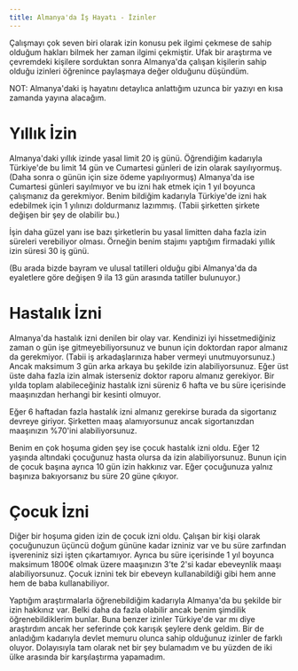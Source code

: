 ```yaml
---
title: Almanya'da İş Hayatı - İzinler
---
```


Çalışmayı çok seven biri olarak izin konusu pek ilgimi çekmese de sahip olduğum hakları bilmek her zaman ilgimi çekmiştir. Ufak bir araştırma ve çevremdeki kişilere sorduktan sonra Almanya'da çalışan kişilerin sahip olduğu izinleri öğrenince paylaşmaya değer olduğunu düşündüm. 

NOT: Almanya'daki iş hayatını detaylıca anlattığım uzunca bir yazıyı en kısa zamanda yayına alacağım.

# Yıllık İzin

Almanya'daki yıllık izinde yasal limit 20 iş günü. Öğrendiğim kadarıyla Türkiye'de bu limit 14 gün ve Cumartesi günleri de izin olarak sayılıyormuş. (Daha sonra o günün için size ödeme yapılıyormuş) Almanya'da ise Cumartesi günleri sayılmıyor ve bu izni hak etmek için 1 yıl boyunca çalışmanız da gerekmiyor. Benim bildiğim kadarıyla Türkiye'de izni hak edebilmek için 1 yılınızı doldurmanız lazımmış. (Tabii şirketten şirkete değişen bir şey de olabilir bu.)

İşin daha güzel yanı ise bazı şirketlerin bu yasal limitten daha fazla izin süreleri verebiliyor olması. Örneğin benim stajımı yaptığım firmadaki yıllık izin süresi 30 iş günü.

(Bu arada bizde bayram ve ulusal tatilleri olduğu gibi Almanya'da da eyaletlere göre değişen 9 ila 13 gün arasında tatiller bulunuyor.)

# Hastalık İzni

Almanya'da hastalık izni denilen bir olay var. Kendinizi iyi hissetmediğiniz zaman o gün işe gitmeyebiliyorsunuz ve bunun için doktordan rapor almanız da gerekmiyor. (Tabii iş arkadaşlarınıza haber vermeyi unutmuyorsunuz.) Ancak maksimum 3 gün arka arkaya bu şekilde izin alabiliyorsunuz. Eğer üst üste daha fazla izin almak isterseniz doktor raporu almanız gerekiyor. Bir yılda toplam alabileceğiniz hastalık izni süreniz 6 hafta ve bu süre içerisinde maaşınızdan herhangi bir kesinti olmuyor.

Eğer 6 haftadan fazla hastalık izni almanız gerekirse burada da sigortanız devreye giriyor. Şirketten maaş alamıyorsunuz ancak sigortanızdan maaşınızın %70'ini alabiliyorsunuz. 

Benim en çok hoşuma giden şey ise çocuk hastalık izni oldu. Eğer 12 yaşında altındaki çocuğunuz hasta olursa da izin alabiliyorsunuz. Bunun için de çocuk başına ayrıca 10 gün izin hakkınız var. Eğer çocuğunuza yalnız başınıza bakıyorsanız bu süre 20 güne çıkıyor.

# Çocuk İzni

Diğer bir hoşuma giden izin de çocuk izni oldu. Çalışan bir kişi olarak çocuğunuzun üçüncü doğum gününe kadar izniniz var ve bu süre zarfından işvereniniz sizi işten çıkartamıyor. Ayrıca bu süre içerisinde 1 yıl boyunca maksimum 1800€ olmak üzere maaşınızın 3'te 2'si kadar ebeveynlik maaşı alabiliyorsunuz. Çocuk iznini tek bir ebeveyn kullanabildiği gibi hem anne hem de baba kullanabiliyor.


Yaptığım araştırmalarla öğrenebildiğim kadarıyla Almanya'da bu şekilde bir izin hakkınız var. Belki daha da fazla olabilir ancak benim şimdilik öğrenebildiklerim bunlar. Buna benzer izinler Türkiye'de var mı diye araştırdım ancak her seferinde çok karışık şeylere denk geldim. Bir de anladığım kadarıyla devlet memuru olunca sahip olduğunuz izinler de farklı oluyor. Dolayısıyla tam olarak net bir şey bulamadım ve bu yüzden de iki ülke arasında bir karşılaştırma yapamadım.